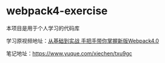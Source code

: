 # webpack4-exercise

本项目是用于个人学习的代码库

学习原视频地址：[从基础到实战 手把手带你掌握新版Webpack4.0](https://coding.imooc.com/class/316.html)

笔记地址：https://www.yuque.com/xiechen/txu9gc
